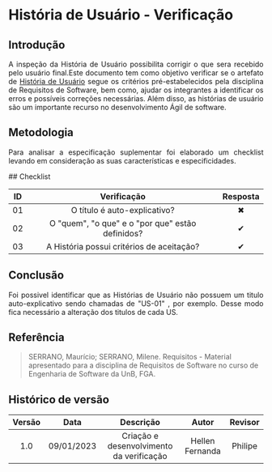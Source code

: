 # História de Usuário - Verificação

## Introdução

<p style="text-align: justify;">A inspeção da História de Usuário possibilita corrigir o que sera recebido pelo usuário final.Este documento tem como objetivo verificar se o artefato de <a href="https://requisitos-de-software.github.io/2022.2-Lichess/modelagem/agil/us/ target="_blank>História de Usuário</a> segue os critérios pré-estabelecidos pela disciplina de Requisitos de Software, bem como, ajudar os integrantes a identificar os erros e possíveis correções necessárias. Além disso, as histórias de usuário são um importante recurso no desenvolvimento Ágil de software.</p>

## Metodologia

<p style="text-align: justify;">Para analisar a especificação suplementar foi elaborado um checklist levando em consideração as suas características e especificidades.</p>
## Checklist

| ID  |                   Verificação                    | Resposta |
| :-: | :----------------------------------------------: | :------: |
| 01  |           O título é auto-explicativo?           |    ✖     |
| 02  | O "quem", "o que" e o "por que" estão definidos? |    ✔     |
| 03  |    A História possui critérios de aceitação?     |    ✔     |

## Conclusão

<p style="text-align: justify;">Foi possivel identificar que as Histórias de Usuário não possuem um titulo auto-explicativo sendo chamadas de "US-01" , por exemplo. Desse modo fica necessário a alteração dos titulos de cada US.</p>

## Referência

> SERRANO, Maurício; SERRANO, Milene. Requisitos - Material apresentado para a disciplina de Requisitos de Software no curso de Engenharia de Software da UnB, FGA.

## Histórico de versão

| Versão |    Data    |                Descrição                 |      Autor      | Revisor |
| :----: | :--------: | :--------------------------------------: | :-------------: | :-----: |
|  1.0   | 09/01/2023 | Criação e desenvolvimento da verificação | Hellen Fernanda | Philipe |
